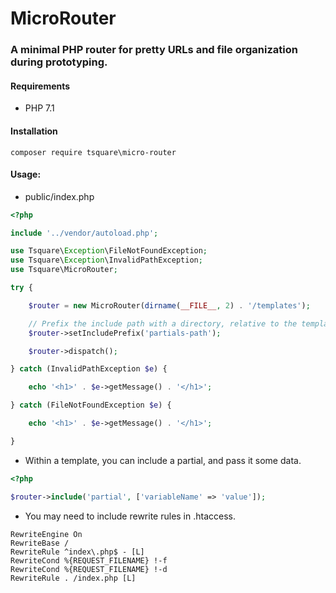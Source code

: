 # MicroRouter

### A minimal PHP router for pretty URLs and file organization during prototyping.

#### Requirements
- PHP 7.1

#### Installation

    composer require tsquare\micro-router

#### Usage:

- public/index.php

```php
<?php

include '../vendor/autoload.php';

use Tsquare\Exception\FileNotFoundException;
use Tsquare\Exception\InvalidPathException;
use Tsquare\MicroRouter;

try {

    $router = new MicroRouter(dirname(__FILE__, 2) . '/templates');

    // Prefix the include path with a directory, relative to the templates path.
    $router->setIncludePrefix('partials-path');

    $router->dispatch();

} catch (InvalidPathException $e) {

    echo '<h1>' . $e->getMessage() . '</h1>';

} catch (FileNotFoundException $e) {

    echo '<h1>' . $e->getMessage() . '</h1>';

}
```

- Within a template, you can include a partial, and pass it some data.
```php
<?php

$router->include('partial', ['variableName' => 'value']);

```

- You may need to include rewrite rules in .htaccess.
```apacheconfig
RewriteEngine On
RewriteBase /
RewriteRule ^index\.php$ - [L]
RewriteCond %{REQUEST_FILENAME} !-f
RewriteCond %{REQUEST_FILENAME} !-d
RewriteRule . /index.php [L]
```
